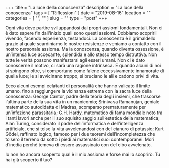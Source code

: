 +++
title = "La luce della conoscenza"
description = "La luce della conoscenza"
tags = [ "Riflessioni" ]
date = "2019-08-16"
location = ""
categories = [
  "",
  ""
]
slug = ""
type = "post"
+++

Ogni vita deve partire sviluppandosi dai propri assiomi fondamentali. Non ci è dato sapere fin dall'inizio quali sono questi assiomi. Dobbiamo scoprirli vivendo, facendo esperienza, testandoci. La conoscenza è il grimaldello grazie al quale scardiniamo le nostre resistenze e veniamo a contatto con il nostro personale assioma. Ma la conoscenza, quando diventa ossessione, è un’intensa luce accecante, splendida e allo stesso tempo distruttiva. Non tutte le verità possono manifestarsi agli esseri umani. Non ci è dato conoscerne il motivo, ci sarà una ragione intrinseca. E quando alcuni di noi si spingono oltre, si comportano come falene eccessivamente innamorate di quella luce; le si avvicinano troppo, si bruciano le ali e cadono privi di vita.

Ecco alcuni esempi eclatanti di personalità che hanno valicato il limite umano, fino a raggiungere la vicinanza estrema con la sacra luce della conoscenza: George Cantor, padre della teoria degli insiemi, che trascorse l’ultima parte della sua vita in un manicomio; Srinivasa Ramanujan, geniale matematico autodidatta di Madras, scomparso prematuramente per un’infezione parassitaria; G.H. Hardy, matematico di fama mondiale noto tra i tanti lavori anche per il suo squisito saggio sull’estetica della matematica; Alan Turing, considerato il padre dell’informatica e dell’intelligenza artificiale, che si tolse la vita avvelenandosi con del cianuro di potassio; Kurt Gödel, raffinato logico, famoso per i due teoremi dell’incompletezza che tolsero il terreno da sotto i piedi ai matematici suoi contemporanei. Morì d’inedia perché temeva di essere assassinato con del cibo avvelenato. 

Io non ho ancora scoperto qual è il mio assioma e forse mai lo scoprirò. Tu hai già scoperto il tuo?
